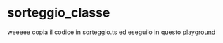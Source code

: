 # sorteggio_classe
weeeee copia il codice in sorteggio.ts ed eseguilo in questo [playground](https://www.typescriptlang.org/play/)
